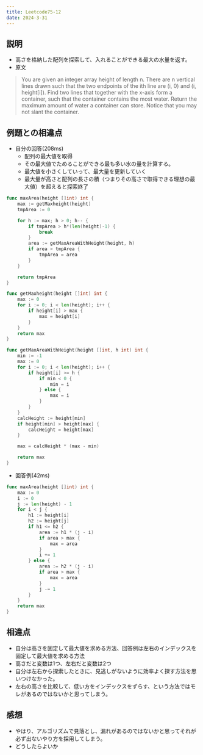 ```yaml
---
title: Leetcode75-12
date: 2024-3-31
---
```

## 説明

+ 高さを格納した配列を探索して、入れることができる最大の水量を返す。
+ 原文

>You are given an integer array height of length n. There are n vertical lines drawn such that the two endpoints of the ith line are (i, 0) and (i, height[i]).
>Find two lines that together with the x-axis form a container, such that the container contains the most water.
>Return the maximum amount of water a container can store.
>Notice that you may not slant the container.

## 例題との相違点

+ 自分の回答(208ms)
  + 配列の最大値を取得
  + その最大値でためることができる最も多い水の量を計算する。
  + 最大値を小さくしていって、最大量を更新していく
  + 最大量が高さと配列の長さの積（つまりその高さで取得できる理想の最大値）を超えると探索終了

```go
func maxArea(height []int) int {
	max := getMaxheight(height)
	tmpArea := 0

	for h := max; h > 0; h-- {
        if tmpArea > h*(len(height)-1) {
			break
		}
		area := getMaxAreaWithHeight(height, h)
		if area > tmpArea {
			tmpArea = area
		}
	}

	return tmpArea
}

func getMaxheight(height []int) int {
	max := 0
	for i := 0; i < len(height); i++ {
		if height[i] > max {
			max = height[i]
		}
	}
	return max
}

func getMaxAreaWithHeight(height []int, h int) int {
	min := -1
	max := 0
	for i := 0; i < len(height); i++ {
		if height[i] >= h {
			if min < 0 {
				min = i
			} else {
				max = i
			}
		}
	}
	calcHeight := height[min]
	if height[min] > height[max] {
		calcHeight = height[max]
	}

	max = calcHeight * (max - min)

	return max
}
```

+ 回答例(42ms)

```go
func maxArea(height []int) int {
    max := 0
    i := 0
    j := len(height) - 1
    for i < j {
        h1 := height[i]
        h2 := height[j]
        if h1 <= h2 {
            area := h1 * (j - i)
            if area > max {
                max = area
            }
            i += 1
        } else {
            area := h2 * (j - i)
            if area > max {
                max = area
            }
            j -= 1
        }
    }
    return max
}
```

## 相違点

+ 自分は高さを固定して最大値を求める方法、回答例は左右のインデックスを固定して最大値を求める方法
+ 高さだと変数は1つ、左右だと変数は2つ
+ 自分は左右から探索したときに、見逃しがないように効率よく探す方法を思いつけなかった。
+ 左右の高さを比較して、低い方をインデックスをずらす、という方法ではモレがあるのではないかと思ってしまう。

## 感想

+ やはり、アルゴリズムで見落とし、漏れがあるのではないかと思ってそれが必ず出ないやり方を採用してしまう。
+ どうしたらよいか
